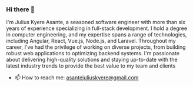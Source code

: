 ### Hi there 👋

I'm Julius Kyere Asante, a seasoned software engineer with more than six years of experience specializing in full-stack development. I hold a degree in computer engineering, and my expertise spans a range of technologies, including Angular, React, Vue.js, Node.js, and Laravel. Throughout my career, I've had the privilege of working on diverse projects, from building robust web applications to optimizing backend systems. I'm passionate about delivering high-quality solutions and staying up-to-date with the latest industry trends to provide the best value to my team and clients

- 📫 How to reach me: asantejuliuskyere@gmail.com


<!--
**nanaVekta/nanaVekta** is a ✨ _special_ ✨ repository because its `README.md` (this file) appears on your GitHub profile.

Here are some ideas to get you started:

- 🔭 I’m currently working on ...
- 🌱 I’m currently learning ...
- 👯 I’m looking to collaborate on ...
- 🤔 I’m looking for help with ...
- 💬 Ask me about ...
- 📫 How to reach me: ...
- 😄 Pronouns: ...
- ⚡ Fun fact: ...
-->
